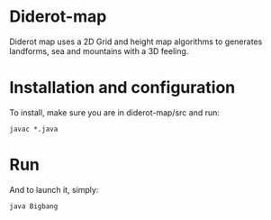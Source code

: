 # Diderot-map
Diderot map uses a 2D Grid and height map algorithms to generates landforms, sea and mountains with a 3D feeling.

# Installation and configuration
To install, make sure you are in diderot-map/src and run:
```
javac *.java
```

# Run
And to launch it, simply:
```
java Bigbang
```
